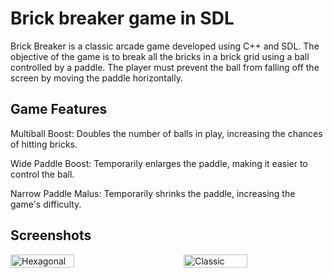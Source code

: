 # Brick breaker game in SDL

Brick Breaker is a classic arcade game developed using C++ and SDL. The objective of the game is to break all the bricks in a brick grid using a ball controlled by a paddle. The player must prevent the ball from falling off the screen by moving the paddle horizontally.

## Game Features

Multiball Boost: Doubles the number of balls in play, increasing the chances of hitting bricks.

Wide Paddle Boost: Temporarily enlarges the paddle, making it easier to control the ball.

Narrow Paddle Malus: Temporarily shrinks the paddle, increasing the game's difficulty.

## Screenshots 

<div style="display: flex; justify-content: space-between;">
  <img src="https://github.com/sabinaaskerova/brick_breaker/assets/91430159/3a5b70f8-471f-4291-badb-923dd689842f" alt="Hexagonal" style="width: 45%;"/>
  <img src="https://github.com/sabinaaskerova/brick_breaker/assets/91430159/53ffde6e-d49b-47c0-890b-558b7d6aa819" alt="Classic" style="width: 45%;"/>
</div>

